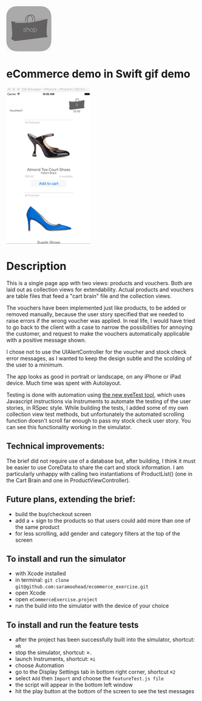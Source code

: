 <img src="eCommerceExercise/128x128_roundedEdges.png">

# eCommerce demo in Swift gif demo

<img src="eCommerceExercise/ecommerce_appdemo_small.gif">

# Description

This is a single page app with two views: products and vouchers. Both are laid out as collection views for extendability. Actual products and vouchers are table files that feed a "cart brain" file and the collection views.

The vouchers have been implemented just like products, to be added or removed manually, because the user story specified that we needed to raise errors if the wrong voucher was applied. In real life, I would have tried to go back to the client with a case to narrow the possibilities for annoying the customer, and request to make the vouchers automatically applicable with a positive message shown.

I chose not to use the UIAlertController for the voucher and stock check error messages, as I wanted to keep the design subtle and the scolding of the user to a minimum.

The app looks as good in portrait or landscape, on any iPhone or iPad device. Much time was spent with Autolayout.

Testing is done with automation using <a href="https://github.com/james-miller/eyeTest">the new eyeTest tool</a>, which uses Javascript instructions via Instruments to automate the testing of the user stories, in RSpec style. While building the tests, I added some of my own collection view test methods, but unfortunately the automated scrolling function doesn't scroll far enough to pass my stock check user story. You can see this functionality working in the simulator.

## Technical improvements:
The brief did not require use of a database but, after building, I think it must be easier to use CoreData to share the cart and stock information. I am particularly unhappy with calling two instantiations of ProductList() (one in the Cart Brain and one in ProductViewController). 

## Future plans, extending the brief:
 - build the buy/checkout screen
 - add a + sign to the products so that users could add more than one of the same product
 - for less scrolling, add gender and category filters at the top of the screen

## To install and run the simulator
- with Xcode installed
- in terminal: `git clone git@github.com:saramoohead/ecommerce_exercise.git`
- open Xcode
- open `eCommerceExercise.project`
- run the build into the simulator with the device of your choice

## To install and run the feature tests
- after the project has been successfully built into the simulator, shortcut: `⌘R`
- stop the simulator, shortcut: `⌘.`
- launch Instruments, shortcut: `⌘i`
- choose Automation
- go to the Display Settings tab in bottom right corner, shortcut `⌘2`
- select `Add` then `Import` and choose the `featureTest.js file`
- the script will appear in the bottom left window
- hit the play button at the bottom of the screen to see the test messages

